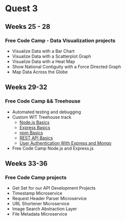 # Quest 3

## Weeks 25 - 28

### Free Code Camp - Data Visualization projects

- Visualize Data with a Bar Chart
- Visualize Data with a Scatterplot Graph
- Visualize Data with a Heat Map
- Show National Contiguity with a Force Directed Graph
- Map Data Across the Globe

## Weeks 29-32

### Free Code Camp && Treehouse

- Automated testing and debugging
- Custom WIT Treehouse track
  - [Node.js Basics](https://teamtreehouse.com/library/nodejs-basics-2)
  - [Express Basics](https://teamtreehouse.com/library/express-basics)
  - [npm Basics](https://teamtreehouse.com/library/npm-basics)
  - [REST API Basics](https://teamtreehouse.com/library/rest-api-basics)
  - [User Authentication With Express and Mongo](https://teamtreehouse.com/library/user-authentication-with-express-and-mongo)
- Free Code Camp Node.js and Express.js

## Weeks 33-36

### Free Code Camp projects

- Get Set for our API Development Projects
- Timestamp Microservice
- Request Header Parser Microservice
- URL Shortener Microservice
- Image Search Abstraction Layer
- File Metadata Microservice
